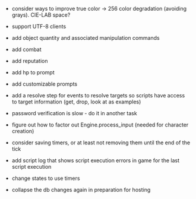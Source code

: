 - consider ways to improve true color -> 256 color degradation (avoiding grays). CIE-LAB space?

- support UTF-8 clients

- add object quantity and associated manipulation commands

- add combat

- add reputation

- add hp to prompt

- add customizable prompts

- add a resolve step for events to resolve targets so scripts have access to target information (get, drop, look at as examples)

- password verification is slow - do it in another task

- figure out how to factor out Engine.process_input (needed for character creation)

- consider saving timers, or at least not removing them until the end of the tick

- add script log that shows script execution errors in game for the last script execution

- change states to use timers

- collapse the db changes again in preparation for hosting
